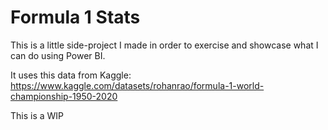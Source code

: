 # Formula 1 Stats

This is a little side-project I made in order to exercise and showcase what I can do using Power BI.

It uses this data from Kaggle: https://www.kaggle.com/datasets/rohanrao/formula-1-world-championship-1950-2020

This is a WIP